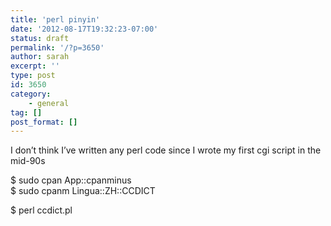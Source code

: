 ```yaml
---
title: 'perl pinyin'
date: '2012-08-17T19:32:23-07:00'
status: draft
permalink: '/?p=3650'
author: sarah
excerpt: ''
type: post
id: 3650
category:
    - general
tag: []
post_format: []
---
```

I don’t think I’ve written any perl code since I wrote my first cgi script in the mid-90s

$ sudo cpan App::cpanminus  
$ sudo cpanm Lingua::ZH::CCDICT

$ perl ccdict.pl